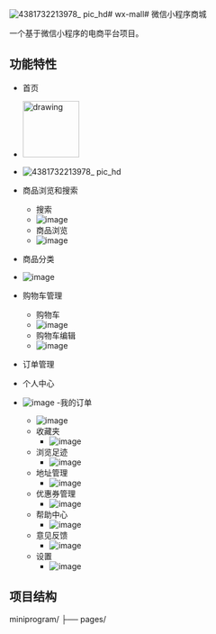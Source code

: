 ![4381732213978_ pic_hd](https://github.com/user-attachments/assets/8ba0c343-d807-44ca-a1a8-15c45fdf6aa3)# wx-mall# 微信小程序商城

一个基于微信小程序的电商平台项目。

## 功能特性
- 首页
- <img src="[drawing.jpg](https://github.com/user-attachments/assets/24160b5b-f05b-41e8-803c-c4721d3fb308)" alt="drawing" width="100" height="100"/>

- ![4381732213978_ pic_hd](https://github.com/user-attachments/assets/24160b5b-f05b-41e8-803c-c4721d3fb308)
- 商品浏览和搜索
  - 搜索
  - ![image](https://github.com/user-attachments/assets/9efd3391-6037-435a-b3dc-1020ff9cd861)
  - 商品浏览
  - ![image](https://github.com/user-attachments/assets/47a7e839-6708-4aad-9751-539b111f84e0)
- 商品分类
- ![image](https://github.com/user-attachments/assets/9d1fdf83-c565-4bbe-9119-5a54d22764c1)
- 购物车管理
  - 购物车 
  - ![image](https://github.com/user-attachments/assets/c0d61b5b-efba-4011-aec1-0a5faafca552)
  - 购物车编辑
  - ![image](https://github.com/user-attachments/assets/14110bf0-096c-4f8a-99fd-98332fd8b8bd)
- 订单管理
- 个人中心
- ![image](https://github.com/user-attachments/assets/24f2c8a2-6ff1-46d4-8246-305ba41c290f)
  -我的订单
    - ![image](https://github.com/user-attachments/assets/29a0c5f1-0b52-42ca-8c4f-494f71176c3e)
  - 收藏夹
    - ![image](https://github.com/user-attachments/assets/237bef64-ce69-4ad6-99b4-e3ad9edda011)
  - 浏览足迹
    - ![image](https://github.com/user-attachments/assets/73aa22b1-98ee-4966-907b-fd5cd2cb9471)
  - 地址管理
    - ![image](https://github.com/user-attachments/assets/774a298b-5ee9-4f2f-be21-9f14f6840fcf)
  - 优惠券管理
    - ![image](https://github.com/user-attachments/assets/caf80b31-6a5e-4eb8-bbb3-0fcf5f233536)
  - 帮助中心
    - ![image](https://github.com/user-attachments/assets/e035469a-3529-4145-ad46-6949f6bf2919)
  - 意见反馈
    - ![image](https://github.com/user-attachments/assets/12a2ddb7-9ea1-4444-a5a0-617950dc3963)
  - 设置 
    - ![image](https://github.com/user-attachments/assets/d44dba38-e445-4509-8930-8ae359da797d)
## 项目结构
miniprogram/
├── pages/
